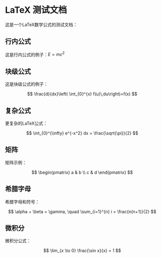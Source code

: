 # LaTeX 测试文档

这是一个LaTeX数学公式的测试文档：

## 行内公式
这是行内公式的例子：$E = mc^2$

## 块级公式
这是块级公式的例子：

$$
\frac{d}{dx}\left( \int_{0}^{x} f(u)\,du\right)=f(x)
$$

## 复杂公式
更复杂的LaTeX公式：

$$
\int_{0}^{\infty} e^{-x^2} dx = \frac{\sqrt{\pi}}{2}
$$

## 矩阵
矩阵示例：

$$
\begin{pmatrix}
a & b \\
c & d
\end{pmatrix}
$$

## 希腊字母
希腊字母和符号：

$$
\alpha + \beta = \gamma, \quad \sum_{i=1}^{n} i = \frac{n(n+1)}{2}
$$

## 微积分
微积分公式：

$$
\lim_{x \to 0} \frac{\sin x}{x} = 1
$$